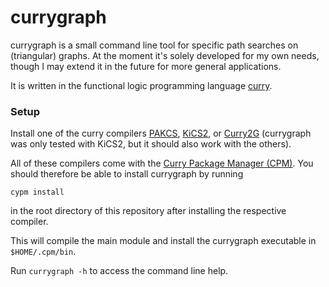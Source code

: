 # currygraph

currygraph is a small command line tool for specific path searches on (triangular) graphs.
At the moment it's solely developed for my own needs, though I may extend it in the future for more
general applications.

It is written in the functional logic programming language [curry](https://curry-lang.org/).

### Setup

Install one of the curry compilers [PAKCS](https://www.curry-lang.org/pakcs/), [KiCS2](https://www.curry-lang.org/kics2/), or [Curry2G](https://www.curry-lang.org/curry2go/) (currygraph was only tested with KiCS2, but it should also work with the others). 

All of these compilers come with the [Curry Package Manager (CPM)](https://www.curry-lang.org/tools/cpm/). You should therefore be able to install currygraph by running

```
cypm install
```

in the root directory of this repository after installing the respective compiler.

This will compile the main module and install the currygraph executable in `$HOME/.cpm/bin`.

Run `currygraph -h` to access the command line help.
